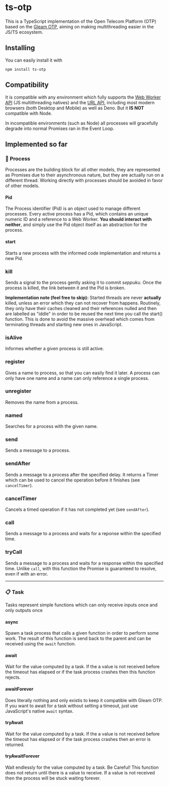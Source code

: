 # ts-otp

This is a TypeScript implementation of the Open Telecom Platform (OTP) based on the [Gleam OTP](https://github.com/gleam-lang/otp), aiming on making multithreading easier in the JS/TS ecosystem.

## Installing

You can easily install it with

```
npm install ts-otp
```

## Compatibility

It is compatible with any environment which fully supports the [Web Worker API](https://developer.mozilla.org/en-US/docs/Web/API/Web_Workers_API) (JS multithreading natives) and the [URL API](https://developer.mozilla.org/pt-BR/docs/Web/API/URL), including most modern browsers (both Desktop and Mobile) as well as Deno. But it **IS NOT** compatible with Node.

In incompatible environments (such as Node) all processes will gracefully degrade into normal Promises ran in the Event Loop.

## Implemented so far

### 🧬 Process

Processes are the building block for all other models, they are represented as Promises due to their asynchronous nature, but they are actually run on a different thread. Working directly with processes should be avoided in favor of other models.

#### Pid

The Process identifier (Pid) is an object used to manage different processes. Every active process has a Pid, which contains an unique numeric ID and a reference to a Web Worker. **You should interact with neither**, and simply use the Pid object itself as an abstraction for the process.

#### start

Starts a new process with the informed code implementation and returns a new Pid.

### kill

Sends a signal to the process gently asking it to commit _seppuku_. Once the process is killed, the link between it and the Pid is broken.

**Implementation note (feel free to skip):** Started threads are never **actually** killed, unless an error which they can not recover from happens. Routinely, they only have their caches cleaned and their references nulled and then are labelled as "iddle" in order to be reused the next time you call the start() function. This is done to avoid the massive overhead which comes from terminating threads and starting new ones in JavaScript.

### isAlive

Informes whether a given process is still active.

### register

Gives a name to process, so that you can easily find it later. A process can only have one name and a name can only reference a single process.

### unregister

Removes the name from a process.

### named

Searches for a process with the given name.

### send

Sends a message to a process.

### sendAfter

Sends a message to a process after the specified delay. It returns a Timer which can be used to cancel the operation before it finishes (see `cancelTimer`).

### cancelTimer

Cancels a timed operation if it has not completed yet (see `sendAfter`).

### call

Sends a message to a process and waits for a reponse within the specified time.

### tryCall

Sends a message to a process and waits for a response within the specified time. Unlike `call`, with this function the Promise is guaranteed to resolve, even if with an error.

---

### 📋 Task

Tasks represent simple functions which can only receive inputs once and only outputs once

#### async

Spawn a task process that calls a given function in order to perform some work. The result of this function is send back to the parent and can be received using the `await` function.

#### await

Wait for the value computed by a task. If the a value is not received before the timeout has elapsed or if the task process crashes then this function rejects.

#### awaitForever

Does literally nothing and only existis to keep it compatible with Gleam OTP. If you want to await for a task without setting a timeout, just use JavaScript's native `await` syntax.

#### tryAwait

Wait for the value computed by a task. If the a value is not received before the timeout has elapsed or if the task process crashes then an error is returned.

#### tryAwaitForever

Wait endlessly for the value computed by a task. Be Careful! This function does not return until there is a value to receive. If a value is not received then the process will be stuck waiting forever.
